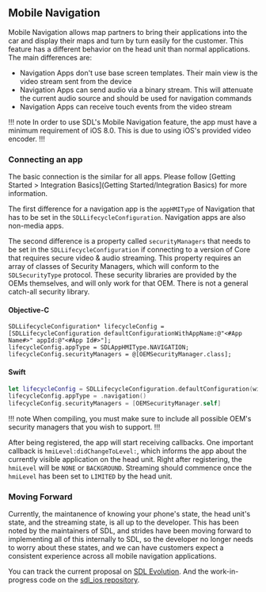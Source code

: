 ## Mobile Navigation

Mobile Navigation allows map partners to bring their applications into the car and display their maps and turn by turn easily for the customer. This feature has a different behavior on the head unit than normal applications. The main differences are:

* Navigation Apps don't use base screen templates. Their main view is the video stream sent from the device
* Navigation Apps can send audio via a binary stream. This will attenuate the current audio source and should be used for navigation commands
* Navigation Apps can receive touch events from the video stream

!!! note
In order to use SDL's Mobile Navigation feature, the app must have a minimum requirement of iOS 8.0. This is due to using iOS's provided video encoder.
!!!

### Connecting an app

The basic connection is the similar for all apps. Please follow [Getting Started > Integration Basics](Getting Started/Integration Basics) for more information.

The first difference for a navigation app is the `appHMIType` of Navigation that has to be set in the `SDLLifecycleConfiguration`. Navigation apps are also non-media apps.

The second difference is a property called `securityManagers` that needs to be set in the `SDLLifecycleConfiguration` if connecting to a version of Core that requires secure video & audio streaming. This property requires an array of classes of Security Managers, which will conform to the `SDLSecurityType` protocol. These security libraries are provided by the OEMs themselves, and will only work for that OEM. There is not a general catch-all security library.

#### Objective-C
```objc
SDLLifecycleConfiguration* lifecycleConfig = [SDLLifecycleConfiguration defaultConfigurationWithAppName:@"<#App Name#>" appId:@"<#App Id#>"];
lifecycleConfig.appType = SDLAppHMIType.NAVIGATION;
lifecycleConfig.securityManagers = @[OEMSecurityManager.class];
```

#### Swift
```swift
let lifecycleConfig = SDLLifecycleConfiguration.defaultConfiguration(withAppName: "<#App Name#>", appId: "<#App Id#>")
lifecycleConfig.appType = .navigation()
lifecycleConfig.securityManagers = [OEMSecurityManager.self]
```

!!! note
When compiling, you must make sure to include all possible OEM's security managers that you wish to support.
!!!

After being registered, the app will start receiving callbacks. One important callback is `hmiLevel:didChangeToLevel:`, which informs the app about the currently visible application on the head unit. Right after registering, the `hmiLevel` will be `NONE` or `BACKGROUND`. Streaming should commence once the `hmiLevel` has been set to `LIMITED` by the head unit.

### Moving Forward
Currently, the maintanence of knowing your phone's state, the head unit's state, and the streaming state, is all up to the developer. This has been noted by the maintainers of SDL, and strides have been moving forward to implementing all of this internally to SDL, so the developer no longer needs to worry about these states, and we can have customers expect a consistent experience across all mobile navigation applications.

You can track the current proposal on [SDL Evolution](https://github.com/smartdevicelink/sdl_evolution/pull/56).
And the work-in-progress code on the [sdl_ios repository](https://github.com/smartdevicelink/sdl_ios/pull/514).